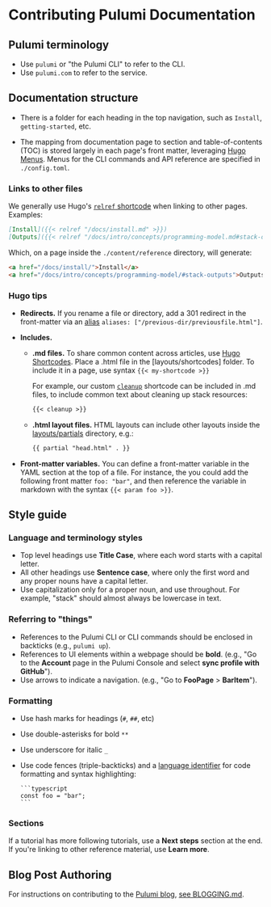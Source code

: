 # Contributing Pulumi Documentation

## Pulumi terminology

- Use `pulumi` or "the Pulumi CLI" to refer to the CLI.
- Use `pulumi.com` to refer to the service.

## Documentation structure

- There is a folder for each heading in the top navigation, such as `Install`, `getting-started`, etc.

- The mapping from documentation page to section and table-of-contents (TOC) is stored largely in each page's front matter, leveraging [Hugo Menus](https://gohugo.io/content-management/menus/). Menus for the CLI commands and API reference are specified in `./config.toml`.

### Links to other files

We generally use Hugo's [`relref` shortcode](https://gohugo.io/content-management/shortcodes/#ref-and-relref) when linking to other pages. Examples:

```markdown
[Install]({{< relref "/docs/install.md" >}})
[Outputs]({{< relref "/docs/intro/concepts/programming-model.md#stack-outputs" >}})
```

Which, on a page inside the `./content/reference` directory, will generate:

```html
<a href="/docs/install/">Install</a>
<a href="/docs/intro/concepts/programming-model/#stack-outputs">Outputs</a>
```

### Hugo tips

- **Redirects.** If you rename a file or directory, add a 301 redirect in the front-matter via an [alias](https://gohugo.io/content-management/urls/#aliases) `aliases: ["/previous-dir/previousfile.html"]`.

- **Includes.**

  - **.md files.** To share common content across articles, use [Hugo Shortcodes](https://gohugo.io/content-management/shortcodes/). Place a .html file in the [layouts/shortcodes] folder. To include it in a page, use syntax `{{< my-shortcode >}}`

    For example, our custom [`cleanup`](layouts/shortcodes/cleanup.html) shortcode can be included in .md files, to include common text about cleaning up stack resources:

    ```md
    {{< cleanup >}}
    ```

  - **.html layout files.** HTML layouts can include other layouts inside the [layouts/partials](layouts/partials) directory, e.g.:

    ```html
    {{ partial "head.html" . }}
    ```

- **Front-matter variables.** You can define a front-matter variable in the YAML section at the top of a file. For instance, the you could add the following front matter `foo: "bar"`, and then reference the variable in markdown with the syntax `{{< param foo >}}`.

## Style guide

### Language and terminology styles

- Top level headings use **Title Case**, where each word starts with a capital letter.
- All other headings use **Sentence case**, where only the first word and any proper nouns have a capital letter.
- Use capitalization only for a proper noun, and use throughout. For example, "stack" should almost always be lowercase in text.

### Referring to "things"

- References to the Pulumi CLI or CLI commands should be enclosed in backticks (e.g., `pulumi up`).
- References to UI elements within a webpage should be **bold**. (e.g., "Go to the **Account** page in the Pulumi Console and select **sync profile with GitHub**").
- Use arrows to indicate a navigation. (e.g., "Go to **FooPage** &gt; **BarItem**").

### Formatting

- Use hash marks for headings (`#`, `##`, etc)
- Use double-asterisks for bold `**`
- Use underscore for italic `_`

- Use code fences (triple-backticks) and a [language identifier](https://gohugo.io/content-management/syntax-highlighting/) for code formatting and syntax highlighting:
  <pre><code>```typescript
  const foo = "bar";
  ```</code></pre>

### Sections

If a tutorial has more following tutorials, use a **Next steps** section at the end. If you're linking to other reference material, use **Learn more**.

## Blog Post Authoring

For instructions on contributing to the [Pulumi blog](https://www.pulumi.com/blog/), [see BLOGGING.md](BLOGGING.md).
